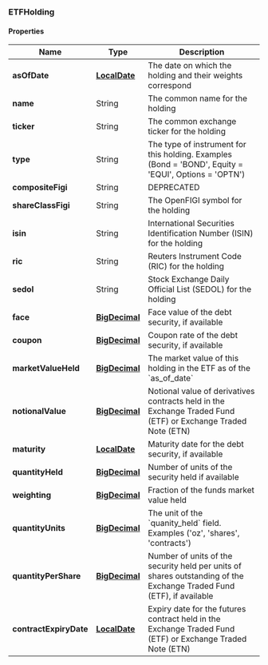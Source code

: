 
[//]: # (CLASS:ETFHolding)

[//]: # (KIND:object)

### ETFHolding

#### Properties

[//]: # (START_DEFINITION)

Name | Type | Description
------------ | ------------- | -------------
**asOfDate** | [**LocalDate**](LocalDate.md) | The date on which the holding and their weights correspond &nbsp;
**name** | String | The common name for the holding &nbsp;
**ticker** | String | The common exchange ticker for the holding &nbsp;
**type** | String | The type of instrument for this holding.  Examples (Bond &#x3D; &#39;BOND&#39;, Equity &#x3D; &#39;EQUI&#39;, Options &#x3D; &#39;OPTN&#39;) &nbsp;
**compositeFigi** | String | DEPRECATED &nbsp;
**shareClassFigi** | String | The OpenFIGI symbol for the holding &nbsp;
**isin** | String | International Securities Identification Number (ISIN) for the holding &nbsp;
**ric** | String | Reuters Instrument Code (RIC) for the holding &nbsp;
**sedol** | String | Stock Exchange Daily Official List (SEDOL) for the holding &nbsp;
**face** | [**BigDecimal**](BigDecimal.md) | Face value of the debt security, if available &nbsp;
**coupon** | [**BigDecimal**](BigDecimal.md) | Coupon rate of the debt security, if available &nbsp;
**marketValueHeld** | [**BigDecimal**](BigDecimal.md) | The market value of this holding in the ETF as of the &#x60;as_of_date&#x60; &nbsp;
**notionalValue** | [**BigDecimal**](BigDecimal.md) | Notional value of derivatives contracts held in the Exchange Traded Fund (ETF) or Exchange Traded Note (ETN) &nbsp;
**maturity** | [**LocalDate**](LocalDate.md) | Maturity date for the debt security, if available &nbsp;
**quantityHeld** | [**BigDecimal**](BigDecimal.md) | Number of units of the security held if available &nbsp;
**weighting** | [**BigDecimal**](BigDecimal.md) | Fraction of the funds market value held &nbsp;
**quantityUnits** | [**BigDecimal**](BigDecimal.md) | The unit of the &#x60;quanity_held&#x60; field. Examples (&#39;oz&#39;, &#39;shares&#39;, &#39;contracts&#39;) &nbsp;
**quantityPerShare** | [**BigDecimal**](BigDecimal.md) | Number of units of the security held per units of shares outstanding of the Exchange Traded Fund (ETF), if available &nbsp;
**contractExpiryDate** | [**LocalDate**](LocalDate.md) | Expiry date for the futures contract held in the Exchange Traded Fund (ETF) or Exchange Traded Note (ETN) &nbsp;

[//]: # (END_DEFINITION)


[//]: # (CONTAINED_CLASS:LocalDate)


[//]: # (CONTAINED_CLASS:BigDecimal)


[//]: # (CONTAINED_CLASS:BigDecimal)


[//]: # (CONTAINED_CLASS:BigDecimal)


[//]: # (CONTAINED_CLASS:BigDecimal)


[//]: # (CONTAINED_CLASS:LocalDate)


[//]: # (CONTAINED_CLASS:BigDecimal)


[//]: # (CONTAINED_CLASS:BigDecimal)


[//]: # (CONTAINED_CLASS:BigDecimal)


[//]: # (CONTAINED_CLASS:BigDecimal)


[//]: # (CONTAINED_CLASS:LocalDate)





